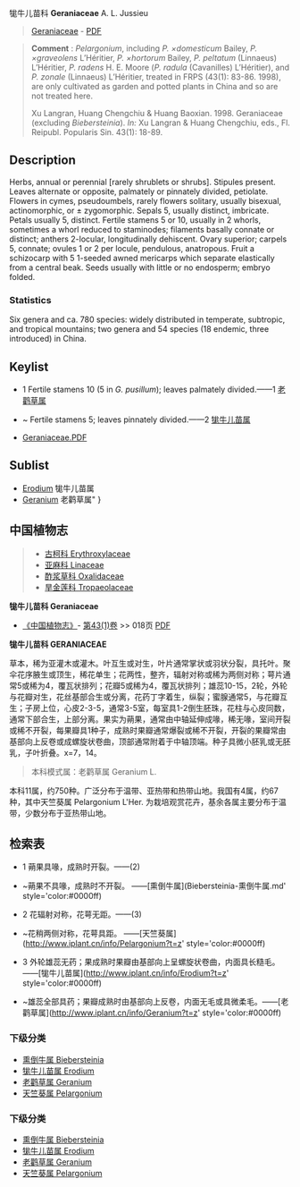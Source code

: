 牻牛儿苗科 **Geraniaceae** A. L. Jussieu

> [Geraniaceae](http://www.iplant.cn/info/Geraniaceae?t=foc) - [PDF](http://www.iplant.cn/foc/pdf/Geraniaceae.pdf)


> **Comment** : 
> *Pelargonium*, including *P. ×domesticum* Bailey, *P. ×graveolens* L’Héritier, *P. ×hortorum* Bailey, *P. peltatum* (Linnaeus) L’Héritier, *P. radens* H. E. Moore (*P. radula* (Cavanilles) L’Héritier), and *P. zonale* (Linnaeus) L’Héritier, treated in FRPS (43(1): 83-86. 1998), are only cultivated as garden and potted plants in China and so are not treated here.
>
> Xu Langran, Huang Chengchiu & Huang Baoxian. 1998. Geraniaceae (excluding *Biebersteinia*). *In:* Xu Langran & Huang Chengchiu, eds., Fl. Reipubl. Popularis Sin. 43(1): 18-89.

## Description

Herbs, annual or perennial [rarely shrublets or shrubs]. Stipules present. Leaves alternate or opposite, palmately or pinnately divided, petiolate. Flowers in cymes, pseudoumbels, rarely flowers solitary, usually bisexual, actinomorphic, or ± zygomorphic. Sepals 5, usually distinct, imbricate. Petals usually 5, distinct. Fertile stamens 5 or 10, usually in 2 whorls, sometimes a whorl reduced to staminodes; filaments basally connate or distinct; anthers 2-locular, longitudinally dehiscent. Ovary superior; carpels 5, connate; ovules 1 or 2 per locule, pendulous, anatropous. Fruit a schizocarp with 5 1-seeded awned mericarps which separate elastically from a central beak. Seeds usually with little or no endosperm; embryo folded.

### Statistics
Six genera and ca. 780 species: widely distributed in temperate, subtropic, and tropical mountains; two genera and 54 species (18 endemic, three introduced) in China.


## Keylist

* 1 Fertile stamens 10 (5 in *G. pusillum*); leaves palmately divided.——1  [老鹳草属](http://www.iplant.cn/info/Geranium?t=foc)
* ~ Fertile stamens 5; leaves pinnately divided.——2  [牻牛儿苗属](http://www.iplant.cn/info/Erodium?t=foc)


* [Geraniaceae.PDF](http://www.iplant.cn/foc/pdf/Geraniaceae.pdf)

## Sublist

* [Erodium](http://www.iplant.cn/info/Erodium?t=foc)
 牻牛儿苗属
* [Geranium](http://www.iplant.cn/info/Geranium?t=foc) 老鹳草属"
}

## 中国植物志

> * [古柯科  Erythroxylaceae](http://www.iplant.cn/info/Erythroxylaceae?t=z)
> * [亚麻科  Linaceae](http://www.iplant.cn/info/Linaceae?t=z)
> * [酢浆草科  Oxalidaceae](http://www.iplant.cn/info/Oxalidaceae?t=z)
> * [旱金莲科  Tropaeolaceae](http://www.iplant.cn/info/Tropaeolaceae?t=z)


**牻牛儿苗科 Geraniaceae**

* [《中国植物志》](http://www.iplant.cn/frps)- [第43(1)卷](http://www.iplant.cn/frps/vol/43(1)) >> 018页 [PDF](http://www.iplant.cn/frps/pdf/43(1)/018z.pdf)


**牻牛儿苗科 GERANIACEAE**

草本，稀为亚灌木或灌木。叶互生或对生，叶片通常掌状或羽状分裂，具托叶。聚伞花序腋生或顶生，稀花单生；花两性，整齐，辐射对称或稀为两侧对称；萼片通常5或稀为4，覆瓦状排列；花瓣5或稀为4，覆瓦状排列；雄蕊10-15，2轮，外轮与花瓣对生，花丝基部合生或分离，花药丁字着生，纵裂；蜜腺通常5，与花瓣互生；子房上位，心皮2-3-5，通常3-5室，每室具1-2倒生胚珠，花柱与心皮同数，通常下部合生，上部分离。果实为蒴果，通常由中轴延伸成喙，稀无喙，室间开裂或稀不开裂，每果瓣具1种子，成熟时果瓣通常爆裂或稀不开裂，开裂的果瓣常由基部向上反卷或成螺旋状卷曲，顶部通常附着于中轴顶端。种子具微小胚乳或无胚乳，子叶折叠。x=7，14。

> 本科模式属：老鹳草属 Geranium L.

本科11属，约750种。广泛分布于温带、亚热带和热带山地。我国有4属，约67种，其中天竺葵属 Pelargonium L'Her. 为栽培观赏花卉，基余各属主要分布于温带，少数分布于亚热带山地。

## 检索表

* 1 蒴果具喙，成熟时开裂。——(2)
* ~蒴果不具喙，成熟时不开裂。 ——[熏倒牛属](Biebersteinia-熏倒牛属.md'  style='color:#0000ff)


* 2 花辐射对称，花萼无距。——(3)
* ~花稍两侧对称，花萼具距。 ——[天竺葵属](http://www.iplant.cn/info/Pelargonium?t=z'  style='color:#0000ff)


* 3 外轮雄蕊无药；果成熟时果瓣由基部向上呈螺旋状卷曲，内面具长糙毛。 ——[牻牛儿苗属](http://www.iplant.cn/info/Erodium?t=z'  style='color:#0000ff)

* ~雄蕊全部具药；果瓣成熟时由基部向上反卷，内面无毛或具微柔毛。——[老鹳草属](http://www.iplant.cn/info/Geranium?t=z'  style='color:#0000ff)

### 下级分类
* [熏倒牛属  Biebersteinia](Biebersteinia-熏倒牛属.md)
* [牻牛儿苗属  Erodium](http://www.iplant.cn/info/Erodium?t=z)
* [老鹳草属  Geranium](http://www.iplant.cn/info/Geranium?t=z)
* [天竺葵属  Pelargonium](http://www.iplant.cn/info/Pelargonium?t=z)

### 下级分类
* [熏倒牛属  Biebersteinia](http://iplant.cn/info/sp/Biebersteinia?t=z)
* [牻牛儿苗属  Erodium](http://iplant.cn/info/sp/Erodium?t=z)
* [老鹳草属  Geranium](http://iplant.cn/info/sp/Geranium?t=z)
* [天竺葵属  Pelargonium](http://iplant.cn/info/sp/Pelargonium?t=z)
